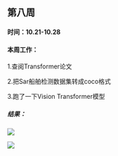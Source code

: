 ## 第八周

#### 时间：10.21-10.28

#### 本周工作：

1.查阅Transformer论文

2.把Sar船舶检测数据集转成coco格式

3.跑了一下Vision Transformer模型

##### 结果：

![](C:\Users\Wangyachen\Desktop\图片1.png)

![](C:\Users\Wangyachen\Desktop\图片3.png)

